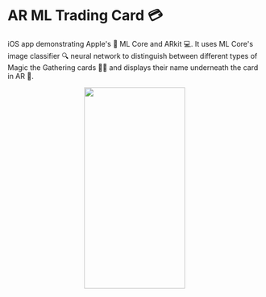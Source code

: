 # AR ML Trading Card 💳
iOS app demonstrating Apple's 🍎 ML Core and ARkit 💻. It uses ML Core's image classifier 🔍 neural network to distinguish between different types of Magic the Gathering cards 🧙‍♂️ and displays their name underneath the card in AR 👀.

<div align="center">
<img src="ar_trading_card_demo.GIF" width="200" height="400" />
</div>
